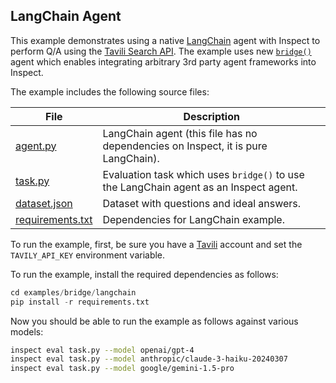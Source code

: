 ## LangChain Agent

This example demonstrates using a native [LangChain](https://www.langchain.com/) agent with Inspect to perform Q/A using the [Tavili Search API](https://tavily.com/). The example uses new [`bridge()`](https://inspect.aisi.org.uk/agent-bridge.html) agent which enables integrating arbitrary 3rd party agent frameworks into Inspect.

The example includes the following source files:

| File            | Description                                                                            |
|------------------|------------------------------------------------------|
| [agent.py](agent.py)      | LangChain agent (this file has no dependencies on Inspect, it is pure LangChain). |
| [task.py](task.py)       | Evaluation task which uses `bridge()` to use the LangChain agent as an Inspect agent.          |
| [dataset.json](dataset.json) | Dataset with questions and ideal answers.                                              |
| [requirements.txt](requirements.txt) | Dependencies for LangChain example. |


To run the example, first, be sure you have a [Tavili](https://tavily.com/) account and set the `TAVILY_API_KEY` environment variable.

To run the example, install the required dependencies as follows:

``` python
cd examples/bridge/langchain
pip install -r requirements.txt
```

Now you should be able to run the example as follows against various models:

``` bash
inspect eval task.py --model openai/gpt-4 
inspect eval task.py --model anthropic/claude-3-haiku-20240307
inspect eval task.py --model google/gemini-1.5-pro
```
